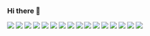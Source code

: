### Hi there 👋

<!--
**KwangryeolPark/KwangryeolPark** is a ✨ _special_ ✨ repository because its `README.md` (this file) appears on your GitHub profile.

Here are some ideas to get you started:

- 🔭 I’m currently working on ...
- 🌱 I’m currently learning ...
- 👯 I’m looking to collaborate on ...
- 🤔 I’m looking for help with ...
- 💬 Ask me about ...
- 📫 How to reach me: ...
- 😄 Pronouns: ...
- ⚡ Fun fact: ...
-->

<img src="https://img.shields.io/badge/Python-3776AB?style=for-the-badge&logo=python&logoColor=white">
<img src="https://img.shields.io/badge/C-A8B9CC?style=for-the-badge&logo=c&logoColor=white">
<img src="https://img.shields.io/badge/C++-00599C?style=for-the-badge&logo=cplusplus&logoColor=white">
<img src="https://img.shields.io/badge/Octave-0790C0?style=for-the-badge&logo=octave&logoColor=white">
<img src="https://img.shields.io/badge/PyTorch-EE4C2C?style=for-the-badge&logo=pytorch&logoColor=white">
<img src="https://img.shields.io/badge/TensorFlow-FF6F00?style=for-the-badge&logo=tensorflow&logoColor=white">
<img src="https://img.shields.io/badge/Arduino-00878F?style=for-the-badge&logo=arduino&logoColor=white">
<img src="https://img.shields.io/badge/STMicroelectronics-03234B?style=for-the-badge&logo=stmicroelectronics&logoColor=white">
<img src="https://img.shields.io/badge/Arm-0891BD?style=for-the-badge&logo=arm&logoColor=white">
<img src="https://img.shields.io/badge/Visual Studio-5c2d91?style=for-the-badge&logo=visualstudio&logoColor=white">
<img src="https://img.shields.io/badge/Android Studio-3ddc84?style=for-the-badge&logo=androidstudio&logoColor=white">
<img src="https://img.shields.io/badge/HTML-e34f26?style=for-the-badge&logo=html5&logoColor=white">
<img src="https://img.shields.io/badge/CSS-1572b6?style=for-the-badge&logo=css3&logoColor=white">
<img src="https://img.shields.io/badge/Flutter-02569b?style=for-the-badge&logo=flutter&logoColor=white">
 <img src="https://img.shields.io/badge/Espressif-e7352c?style=for-the-badge&logo=espressif&logoColor=white">
 <img src="https://img.shields.io/badge/Linux-fcc624?style=for-the-badge&logo=linux&logoColor=white">
